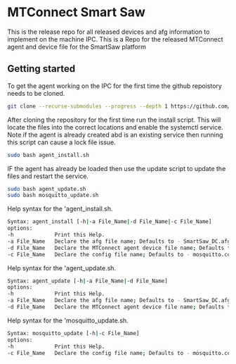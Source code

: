 # MTConnect Smart Saw

This is the release repo for all released devices and afg information to implement on the machine IPC.
This is a Repo for the released MTConnect agent and device file for the SmartSaw platform

## Getting started

To get the agent working on the IPC for the first time the github repoistory needs to be cloned. 
``` bash 
git clone --recurse-submodules --progress --depth 1 https://github.com/HEM-Inc/MTConnect_SmartSaw.git mtconnect
```

After cloning the repository for the first time run the install script. This will locate the files into the correct locations and enable the systemctl service. Note if the agent is already created abd is an existing service then running this script can cause a lock file issue. 
``` bash
sudo bash agent_install.sh
```

IF the agent has already be loaded then use the update script to update the files and restart the service. 
``` bash
sudo bash agent_update.sh
sudo bash mosquitto_update.sh
```

Help syntax for the 'agent_install.sh.
``` bash
Syntax: agent_install [-h|-a File_Name|-d File_Name|-c File_Name]
options:
-h             Print this Help.
-a File_Name   Declare the afg file name; Defaults to - SmartSaw_DC.afg
-d File_Name   Declare the MTConnect agent device file name; Defaults to - SmartSaw_DC.xml
-c File_Name   Declare the config file name; Defaults to - mosquitto.conf
```

Help syntax for the 'agent_update.sh.
``` bash
Syntax: agent_update [-h|-a File_Name|-d File_Name]
options:
-h             Print this Help.
-a File_Name   Declare the afg file name; Defaults to - SmartSaw_DC.afg
-d File_Name   Declare the MTConnect agent device file name; Defaults to - SmartSaw_DC.xml
```

Help syntax for the 'mosquitto_update.sh.
``` bash
Syntax: mosquitto_update [-h|-c File_Name]
options:
-h             Print this Help.
-c File_Name   Declare the config file name; Defaults to - mosquitto.conf
```